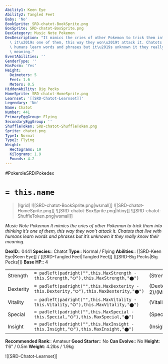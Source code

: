 ```yaml
---
Ability1: Keen Eye
Ability2: Tangled Feet
Baby: 'No'
BookSprite: SRD-chatot-BookSprite.png
BoxSprite: SRD-chatot-BoxSprite.png
DexCategory: Music Note Pokemon
DexDescription: "It mimics the cries of other Pokemon to trick them into thinking\
  \ it\u2019s one of them, this way they won\u2019t attack it. Chatots that live with\
  \ humans learn words and phrases but it\u2019s unknown it they really know their\
  \ meaning."
EventAbilities: ''
GenderType: ''
HasForm: 'Yes'
Height:
  Deimeters: 5
  Feet: 1.6
  Meters: 0.5
HiddenAbility: Big Pecks
HomeSprite: SRD-chatot-HomeSprite.png
Learnset: '[[SRD-Chatot-Learnset]]'
Legendary: 'No'
Name: Chatot
Number: 441
PrimaryEggGroup: Flying
SecondaryEggGroup: ''
ShuffleToken: SRD-chatot-ShuffleToken.png
Sprite: chatot.png
Type1: Normal
Type2: Flying
Weight:
  Hectograms: 19
  Kilograms: 1.9
  Pounds: 4.2
---
```


#PokeroleSRD/Pokedex

# `= this.name`

> [!grid]
> ![[SRD-chatot-BookSprite.png|wsmall]]
> ![[SRD-chatot-HomeSprite.png]]
> ![[SRD-chatot-BoxSprite.png|htiny]]
> ![[SRD-chatot-ShuffleToken.png|wsmall]]


*Music Note Pokemon*
*It mimics the cries of other Pokemon to trick them into thinking it’s one of them, this way they won’t attack it. Chatots that live with humans learn words and phrases but it’s unknown it they really know their meaning.*

**DexID**:: 0441
**Species**:: Chatot
**Type**:: Normal / Flying
**Abilities**:: [[SRD-Keen Eye|Keen Eye]] / [[SRD-Tangled Feet|Tangled Feet]] ([[SRD-Big Pecks|Big Pecks]])
**Base HP**:: 4

|           |                                                                                        |                                          |
| --------- | -------------------------------------------------------------------------------------- | ---------------------------------------- |
| Strength  | `= padleft(padright("",this.MaxStrength - this.Strength,"⭘"),this.MaxStrength,"⬤")`    | (Strength::2)/(MaxStrength::4)   |
| Dexterity | `= padleft(padright("",this.MaxDexterity - this.Dexterity,"⭘"),this.MaxDexterity,"⬤")` | (Dexterity:: 2)/(MaxDexterity::5) |
| Vitality  | `= padleft(padright("",this.MaxVitality - this.Vitality,"⭘"),this.MaxVitality,"⬤")`    | (Vitality::2)/(MaxVitality::4)   |
| Special   | `= padleft(padright("",this.MaxSpecial - this.Special,"⭘"),this.MaxSpecial,"⬤")`       | (Special::2)/(MaxSpecial::5)     |
| Insight   | `= padleft(padright("",this.MaxInsight - this.Insight,"⭘"),this.MaxInsight,"⬤")`       | (Insight::2)/(MaxInsight::4)     |


**Recommended Rank**:: Amateur
**Good Starter**:: No
**Can Evolve**:: No
**Height**: 1'6" / 0.5m
**Weight**: 4.2lbs / 1.9kg

![[SRD-Chatot-Learnset]]